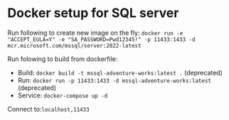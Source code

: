 # Docker setup for SQL server

Run following to create new image on the fly: `docker run -e "ACCEPT_EULA=Y" -e "SA_PASSWORD=Pwd12345!" -p 11433:1433 -d mcr.microsoft.com/mssql/server:2022-latest`

Run folowing to build from dockerfile: 
- Build: `docker build -t mssql-adventure-works:latest .` (deprecated)
- Run: `docker run -p 11433:1433 -d mssql-adventure-works:latest` (deprecated)
- Service: `docker-compose up -d`

Connect to:`localhost,11433`
